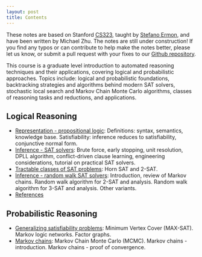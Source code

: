 ```yaml
---
layout: post
title: Contents
---
```


These notes are based on Stanford [CS323](http://cs.stanford.edu/~ermon/cs323/index.html), taught by [Stefano Ermon](http://cs.stanford.edu/~ermon/), and have been written by Michael Zhu. The notes are still under construction! If you find any typos or can contribute to help make the notes better, please let us know, or submit a pull request with your fixes to our [Github repository](https://github.com/ermongroup/cs323-notes).

This course is a graduate level introduction to automated reasoning techniques and their applications, covering logical and probabilistic approaches. Topics include: logical and probabilistic foundations, backtracking strategies and algorithms behind modern SAT solvers, stochastic local search and Markov Chain Monte Carlo algorithms, classes of reasoning tasks and reductions, and applications.


## Logical Reasoning

- [Representation - propositional logic](logic/representation/): Definitions: syntax, semantics, knowledge base. Satisfiability: inference reduces to satisfiability, conjunctive normal form.
- [Inference - SAT solvers](logic/inference/): Brute force, early stopping, unit resolution, DPLL algorithm, conflict-driven clause learning, engineering considerations, tutorial on practical SAT solvers.
- [Tractable classes of SAT problems](logic/tractable/): Horn SAT and 2-SAT.
- [Inference - random walk SAT solvers](logic/random_walk/): Introduction, review of Markov chains. Random walk algorithm for 2-SAT and analysis. Random walk algorithm for 3-SAT and analysis. Other variants.
- [References](logic/references/)

## Probabilistic Reasoning

- [Generalizing satisfiability problems](probabilistic/generalizing/): Minimum Vertex Cover (MAX-SAT). Markov logic networks. Factor graphs.
- [Markov chains](probabilistic/markov_chains/): Markov Chain Monte Carlo (MCMC). Markov chains - introduction. Markov chains - proof of convergence.